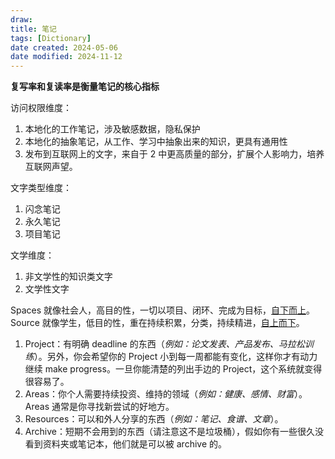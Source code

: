 ```yaml
---
draw:
title: 笔记
tags: [Dictionary]
date created: 2024-05-06
date modified: 2024-11-12
---
```


**复写率和复读率是衡量笔记的核心指标**

<!-- more -->

访问权限维度：

1. 本地化的工作笔记，涉及敏感数据，隐私保护
2. 本地化的抽象笔记，从工作、学习中抽象出来的知识，更具有通用性
3. 发布到互联网上的文字，来自于 2 中更高质量的部分，扩展个人影响力，培养互联网声望。

文字类型维度：

1. 闪念笔记
2. 永久笔记
3. 项目笔记

文学维度：

1. 非文学性的知识类文字
2. 文学性文字

Spaces 就像社会人，高目的性，一切以项目、闭环、完成为目标，[自下而上](自下而上)。
Source 就像学生，低目的性，重在持续积累，分类，持续精进，[自上而下](自上而下)。

1. Project：有明确 deadline 的东西（*例如：论文发表、产品发布、马拉松训练*）。另外，你会希望你的 Project 小到每一周都能有变化，这样你才有动力继续 make progress。一旦你能清楚的列出手边的 Project，这个系统就变得很容易了。
2. Areas：你个人需要持续投资、维持的领域（*例如：健康、感情、财富*）。Areas 通常是你寻找新尝试的好地方。
3. Resources：可以和外人分享的东西（*例如：笔记、食谱、文章*）。
4. Archive：短期不会用到的东西（请注意这不是垃圾桶），假如你有一些很久没看到资料夹或笔记本，他们就是可以被 archive 的。
